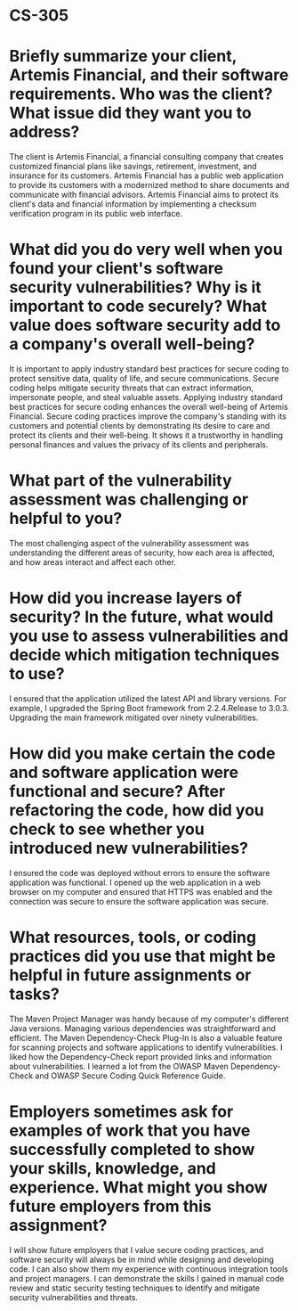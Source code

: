 # CS-305

#	Briefly summarize your client, Artemis Financial, and their software requirements. Who was the client? What issue did they want you to address?

The client is Artemis Financial, a financial consulting company that creates customized financial plans like savings, retirement, investment, and insurance for its customers. Artemis Financial has a public web application to provide its customers with a modernized method to share documents and communicate with financial advisors. Artemis Financial aims to protect its client's data and financial information by implementing a checksum verification program in its public web interface. 

#	What did you do very well when you found your client's software security vulnerabilities? Why is it important to code securely? What value does software security add to a company's overall well-being?

It is important to apply industry standard best practices for secure coding to protect sensitive data, quality of life, and secure communications. Secure coding helps mitigate security threats that can extract information, impersonate people, and steal valuable assets. Applying industry standard best practices for secure coding enhances the overall well-being of Artemis Financial. Secure coding practices improve the company's standing with its customers and potential clients by demonstrating its desire to care and protect its clients and their well-being. It shows it a trustworthy in handling personal finances and values the privacy of its clients and peripherals. 

#	What part of the vulnerability assessment was challenging or helpful to you?

The most challenging aspect of the vulnerability assessment was understanding the different areas of security, how each area is affected, and how areas interact and affect each other. 

# How did you increase layers of security? In the future, what would you use to assess vulnerabilities and decide which mitigation techniques to use?

I ensured that the application utilized the latest API and library versions. For example, I upgraded the Spring Boot framework from 2.2.4.Release to 3.0.3. Upgrading the main framework mitigated  over ninety vulnerabilities.

# How did you make certain the code and software application were functional and secure? After refactoring the code, how did you check to see whether you introduced new vulnerabilities?

I ensured the code was deployed without errors to ensure the software application was functional. I opened up the web application in a web browser on my computer and ensured that HTTPS was enabled and the connection was secure to ensure the software application was secure. 

#	What resources, tools, or coding practices did you use that might be helpful in future assignments or tasks?

The Maven Project Manager was handy because of my computer's different Java versions. Managing various dependencies was straightforward and efficient. The Maven Dependency-Check Plug-In is also a valuable feature for scanning projects and software applications to identify vulnerabilities. I liked how the Dependency-Check report provided links and information about vulnerabilities. I learned a lot from the OWASP Maven Dependency-Check and OWASP Secure Coding Quick Reference Guide.

# Employers sometimes ask for examples of work that you have successfully completed to show your skills, knowledge, and experience. What might you show future employers from this assignment?

I will show future employers that I value secure coding practices, and software security will always be in mind while designing and developing code. I can also show them my experience with continuous integration tools and project managers. I can demonstrate the skills I gained in manual code review and static security testing techniques to identify and mitigate security vulnerabilities and threats.


